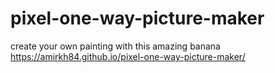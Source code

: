 # pixel-one-way-picture-maker
create your own painting with this amazing banana
https://amirkh84.github.io/pixel-one-way-picture-maker/
